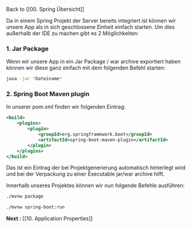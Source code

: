 Back to [[00. Spring Übersicht]]

Da in einem Spring Projekt der Server bereits integriert ist können wir unsere App als in sich geschlossene Einheit einfach starten. Um dies außerhalb der IDE zu machen gibt es 2 Möglichkeiten:

### 1. Jar Package

Wenn wir unsere App in ein Jar Package / war archive exportiert haben können wir diese ganz einfach mit dem folgenden Befehl starten:

```bash
java -jar *Dateiname*
```

### 2. Spring Boot Maven plugin

In unserer pom.xml finden wir folgenden Eintrag:

```xml
<build>
	<plugins>
		<plugin>
			<groupId>org.springframework.boot</groupId>
			<artifactId>spring-boot-maven-plugin</artifactId>
		</plugin>
	</plugins>
</build>
```

Das ist ein Eintrag der bei Projektgenerierung automatisch hinterlegt wird und bei der Verpackung zu einer Executable jar/war archive hilft.

Innerhalb unseres Projektes können wir nun folgende Befehle ausführen:

```bash
./mvnw package

./mvnw spring-boot:run
```


**Next :** [[10. Application Properties]]